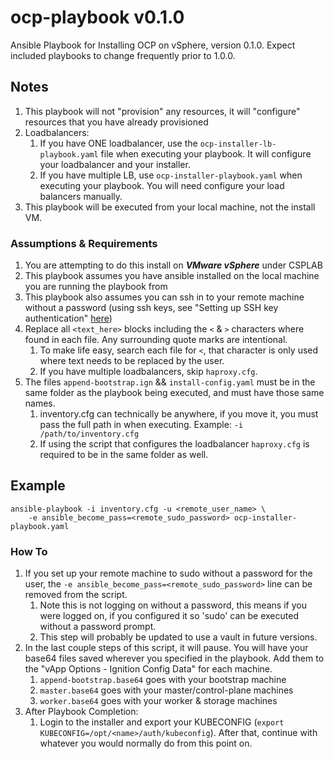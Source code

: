 # ocp-playbook v0.1.0
Ansible Playbook for Installing OCP on vSphere, version 0.1.0. Expect included playbooks to change frequently prior to 1.0.0.

## Notes
1. This playbook will not "provision" any resources, it will "configure" resources that you have already provisioned
1. Loadbalancers:
    1. If you have ONE loadbalancer, use the `ocp-installer-lb-playbook.yaml` file when executing your playbook. It will configure your loadbalancer and your installer.
    1. If you have multiple LB, use `ocp-installer-playbook.yaml` when executing your playbook. You will need configure your load balancers manually. 
1. This playbook will be executed from your local machine, not the install VM.

### Assumptions & Requirements
1. You are attempting to do this install on **_VMware vSphere_** under CSPLAB
1. This playbook assumes you have ansible installed on the local machine you are running the playbook from
1. This playbook also assumes you can ssh in to your remote machine without a password (using ssh keys, see "Setting up SSH key authentication" [here](https://opensource.com/article/17/7/automate-sysadmin-ansible))
1. Replace all `<text_here>` blocks including the `<` & `>` characters where found in each file. Any surrounding quote marks are intentional.
    1. To make life easy, search each file for `<`, that character is only used where text needs to be replaced by the user.
    1. If you have multiple loadbalancers, skip `haproxy.cfg`.
1. The files `append-bootstrap.ign` && `install-config.yaml` must be in the same folder as the playbook being executed, and must have those same names.
    1. inventory.cfg can technically be anywhere, if you move it, you must pass the full path in when executing. Example: `-i /path/to/inventory.cfg`
    1. If using the script that configures the loadbalancer `haproxy.cfg` is required to be in the same folder as well.

## Example 
```
ansible-playbook -i inventory.cfg -u <remote_user_name> \
    -e ansible_become_pass=<remote_sudo_password> ocp-installer-playbook.yaml
```

### How To
1. If you set up your remote machine to sudo without a password for the user, the `-e ansible_become_pass=<remote_sudo_password>` line can be removed from the script.
    1. Note this is not logging on without a password, this means if you were logged on, if you configured it so 'sudo' can be executed without a password prompt.
    1. This step will probably be updated to use a vault in future versions.
1. In the last couple steps of this script, it will pause. You will have your base64 files saved wherever you specified in the playbook. Add them to the "vApp Options - Ignition Config Data" for each machine.
    1. `append-bootstrap.base64` goes with your bootstrap machine
    1. `master.base64` goes with your master/control-plane machines
    1. `worker.base64` goes with your worker & storage machines
1. After Playbook Completion:
    1. Login to the installer and export your KUBECONFIG (`export KUBECONFIG=/opt/<name>/auth/kubeconfig`). After that, continue with whatever you would normally do from this point on.
